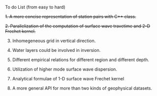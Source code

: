 To do List (from easy to hard)  

~~1. A more concise representation of station pairs with C++ class.~~

~~2. Parallelization of the computation of surface wave travetime and 2-D Frechet kernel.~~

3. Inhomegeneous grid in vertical direction.

4. Water layers could be involved in inversion. 

5. Different empirical relations for different region and different depth. 

6. Utilization of higher mode surface wave dispersion.

7. Analytical formulae of 1-D surface wave Frechet kernel

8. A more general API for more than two kinds of geophysical datasets.
